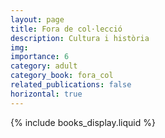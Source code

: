 ```yaml
---
layout: page
title: Fora de col·lecció
description: Cultura i història
img:
importance: 6
category: adult
category_book: fora_col
related_publications: false
horizontal: true
---
```


{% include books_display.liquid %}
